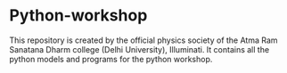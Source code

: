 # Python-workshop
This repository is created by the official physics society of the Atma Ram Sanatana Dharm college (Delhi University), Illuminati.
It contains all the python models and programs for the python workshop.
